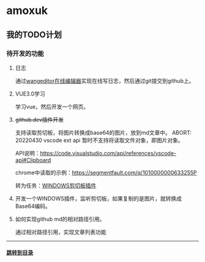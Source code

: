 # amoxuk

## 我的TODO计划

### 待开发的功能

1. 日志

    通过[wangeditor在线编辑器](https://www.wangeditor.com/)实现在线写日志，然后通过git提交到github上。

2. VUE3.0学习

    学习vue，然后开发一个网页。

3. ~~github.dev插件开发~~

    支持读取剪切板，将图片转换成base64的图片，放到md文章中。
    ABORT: 20220430 vscode ext api 暂时不支持将读取文件对象，即图片对象。

    API说明：<https://code.visualstudio.com/api/references/vscode-api#Clipboard>

    chrome中读取的示例：<https://segmentfault.com/q/1010000000633255P>

    转为任务：[WINDOWS剪切板插件](#task4)

4. 开发一个WINDOWS插件，监听剪切板，如果复制的是图片，就转换成Base64编码。<span id='task4'>

5. 如何实现github md的相对路径引用。

    通过相对路径引用，实现文章列表功能

---

#### [跳转到目录](menu.md)
